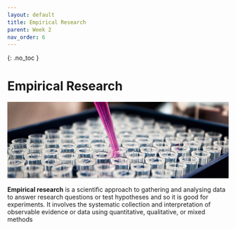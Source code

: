 ```yaml
---
layout: default
title: Empirical Research
parent: Week 2
nav_order: 6
---
```


{: .no_toc }

# Empirical Research  

![Empirical Research](../img/louis-reed-pwcKF7L4-no-unsplash.jpg)

**Empirical research** is a scientific approach to gathering and analysing data to answer research questions or test hypotheses and so it is good for experiments. It involves the systematic collection and interpretation of observable evidence or data using quantitative, qualitative, or mixed methods
